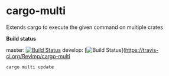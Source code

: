 # cargo-multi
Extends cargo to execute the given command on multiple crates

**Build status**

master: [![Build Status](https://travis-ci.org/imp/cargo-multi.svg?branch=master)](https://travis-ci.org/imp/cargo-multi)
develop: [![Build Status](https://travis-ci.org/imp/cargo-multi.svg?branch=develop)](https://travis-ci.org/Revimp/cargo-multi

```
cargo multi update
```
